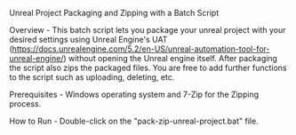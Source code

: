 Unreal Project Packaging and Zipping with a Batch Script

Overview - This batch script lets you package your unreal project with your desired settings using Unreal Engine's UAT (https://docs.unrealengine.com/5.2/en-US/unreal-automation-tool-for-unreal-engine/) without opening the Unreal engine itself. After packaging the script also zips the packaged files. You are free to add further functions to the script such as uploading, deleting, etc.

Prerequisites - Windows operating system and 7-Zip for the Zipping process.

How to Run - Double-click on the "pack-zip-unreal-project.bat" file.
